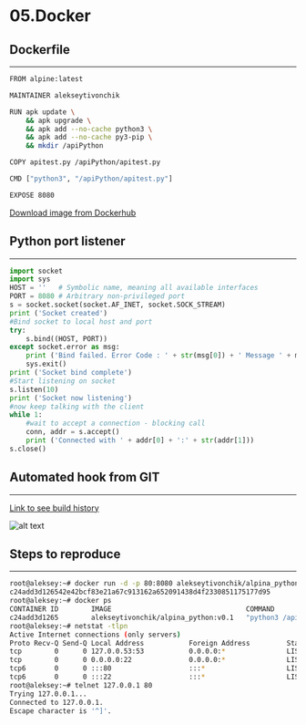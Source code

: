 # 05.Docker

## Dockerfile
---
```bash
FROM alpine:latest

MAINTAINER alekseytivonchik

RUN apk update \
    && apk upgrade \
    && apk add --no-cache python3 \
    && apk add --no-cache py3-pip \
    && mkdir /apiPython

COPY apitest.py /apiPython/apitest.py

CMD ["python3", "/apiPython/apitest.py"]

EXPOSE 8080
```

[Download image from Dockerhub](https://hub.docker.com/repository/docker/alekseytivonchik/alpina_python)

## Python port listener
---
```python
import socket
import sys
HOST = ''   # Symbolic name, meaning all available interfaces
PORT = 8080 # Arbitrary non-privileged port
s = socket.socket(socket.AF_INET, socket.SOCK_STREAM)
print ('Socket created')
#Bind socket to local host and port
try:
    s.bind((HOST, PORT))
except socket.error as msg:
    print ('Bind failed. Error Code : ' + str(msg[0]) + ' Message ' + msg[1])
    sys.exit()
print ('Socket bind complete')
#Start listening on socket
s.listen(10)
print ('Socket now listening')
#now keep talking with the client
while 1:
    #wait to accept a connection - blocking call
    conn, addr = s.accept()
    print ('Connected with ' + addr[0] + ':' + str(addr[1]))
s.close()

```

## Automated hook from GIT
---
[Link to see build history](https://hub.docker.com/repository/docker/alekseytivonchik/alpina_python/builds)

![alt text](https://github.com/alekseytivonchik/webapp/blob/master/2020-09-24_16-40.png)

## Steps to reproduce
---
```bash
root@aleksey:~# docker run -d -p 80:8080 alekseytivonchik/alpina_python:v0.1
c24add3d126542e42bcf83e21a67c913162a652091438d4f2330851175177d95
root@aleksey:~# docker ps
CONTAINER ID        IMAGE                                 COMMAND                  CREATED             STATUS              PORTS                  NAMES
c24add3d1265        alekseytivonchik/alpina_python:v0.1   "python3 /apiPython/…"   9 seconds ago       Up 8 seconds        0.0.0.0:80->8080/tcp   busy_hawking
root@aleksey:~# netstat -tlpn
Active Internet connections (only servers)
Proto Recv-Q Send-Q Local Address           Foreign Address         State       PID/Program name    
tcp        0      0 127.0.0.53:53           0.0.0.0:*               LISTEN      4784/systemd-resolv 
tcp        0      0 0.0.0.0:22              0.0.0.0:*               LISTEN      1711/sshd           
tcp6       0      0 :::80                   :::*                    LISTEN      26924/docker-proxy  
tcp6       0      0 :::22                   :::*                    LISTEN      1711/sshd           
root@aleksey:~# telnet 127.0.0.1 80
Trying 127.0.0.1...
Connected to 127.0.0.1.
Escape character is '^]'.
```
